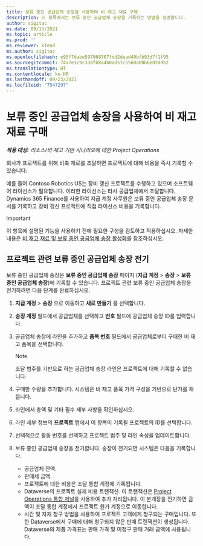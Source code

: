 ```yaml
---
title: 보류 중인 공급업체 송장을 사용하여 비 재고 재료 구매
description: 이 항목에서는 보류 중인 공급업체 송장을 기록하는 방법을 설명합니다.
author: sigitac
ms.date: 09/13/2021
ms.topic: article
ms.prod: ''
ms.reviewer: kfend
ms.author: sigitac
ms.openlocfilehash: e95f7dabe597968707fdd2dead40bfb93d7f1f95
ms.sourcegitcommit: 74a7e1c9c338fb8a4b0ad57c5560a88b6e02d0b2
ms.translationtype: HT
ms.contentlocale: ko-KR
ms.lasthandoff: 09/23/2021
ms.locfileid: "7547297"
---
```

# <a name="purchase-non-stocked-materials-using-a-pending-vendor-invoice"></a>보류 중인 공급업체 송장을 사용하여 비 재고 재료 구매

_**적용 대상:** 리소스/비 재고 기반 시나리오에 대한 Project Operations_

회사가 프로젝트를 위해 비축 재료를 조달하면 프로젝트에 대해 비용을 즉시 기록할 수 있습니다. 

예를 들어 Contoso Robotics US는 장비 갱신 프로젝트를 수행하고 있으며 소프트웨어 라이선스가 필요합니다. 이러한 라이선스는 타사 공급업체에서 조달합니다.  Dynamics 365 Finance를 사용하여 지급 계정 사무원은 보류 중인 공급업체 송장 문서를 기록하고 장비 갱신 프로젝트에 직접 라이선스 비용을 기록합니다. 

> [!IMPORTANT]
> 이 항목에 설명된 기능을 사용하기 전에 필요한 구성을 검토하고 적용하십시오. 자세한 내용은 [비 재고 재료 및 보류 중인 공급업체 송장 활성화](configure-materials-nonstocked.md)를 참조하십시오. 

## <a name="post-a-project-related-pending-vendor-invoice"></a>프로젝트 관련 보류 중인 공급업체 송장 전기 

보류 중인 공급업체 송장은 **보류 중인 공급업체 송장** 페이지 (**지급 계정** > **송장** > **보류 중인 공급업체 송장**)에 기록할 수 있습니다. 프로젝트 관련 보류 중인 공급업체 송장을 전기하려면 다음 단계를 완료하십시오.

1. **지급 계정** > **송장** 으로 이동하고 **새로 만들기** 를 선택합니다. 
2. **송장 계정** 필드에서 공급업체를 선택하고 **번호** 필드에 공급업체 송장 ID를 입력합니다.
3. 공급업체 송장에 라인을 추가하고 **품목 번호** 필드에서 공급업체로부터 구매한 비 재고 품목을 선택합니다. 

    > [!NOTE]
    > 조달 범주를 기반으로 하는 공급업체 송장 라인은 프로젝트에 대해 기록할 수 없습니다. 
    
5. 구매한 수량을 추가합니다. 시스템은 비 재고 품목 가격 구성을 기반으로 단가를 채웁니다. 
6. 라인에서 총액 및 기타 필수 세부 사항을 확인하십시오.
7. 라인 세부 정보의 **프로젝트** 탭에서 이 항목이 기록될 프로젝트의 ID를 선택합니다.
8. 선택적으로 활동 번호를 선택하고 프로젝트 범주 및 라인 속성을 업데이트합니다.
9. 보류 중인 공급업체 송장을 전기합니다. 송장이 전기되면 시스템은 다음을 기록합니다.
    
    - 공급업체 잔액.
    - 판매세 금액.
    - 프로젝트에 대한 비용은 조달 통합 계정에 기록됩니다.
    - Dataverse의 프로젝트 실제 비용 트랜잭션.  이 트랜잭션은 [Project Operations 통합 저널](../project-accounting/project-operations-integration-journal.md)을 사용하여 추가 처리됩니다. 이 분개장을 전기하면 금액이 조달 통합 계정에서 프로젝트 원가 계정으로 이동합니다. 
    - 시간 및 자재 청구 방법을 사용하여 프로젝트 고객에게 청구되는 구매입니다. 또한 Dataverse에서 구매에 대해 청구되지 않은 판매 트랜잭션이 생성됩니다. Dataverse의 제품 가격표는 판매 가격 및 미청구 판매 거래 금액에 사용됩니다.

